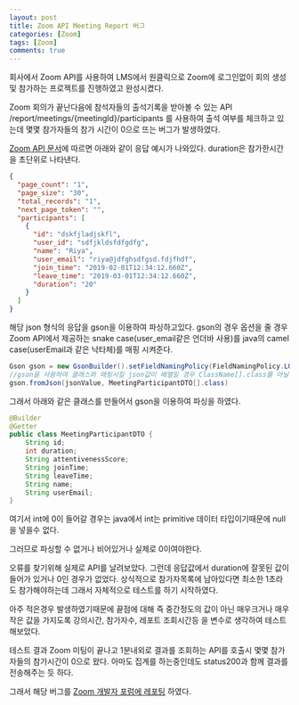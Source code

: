 ```yaml
---
layout: post
title: Zoom API Meeting Report 버그
categories: [Zoom]
tags: [Zoom]
comments: true
---
```


회사에서 Zoom API를 사용하여 LMS에서 원클릭으로 Zoom에 로그인없이 회의 생성 및 참가하는 프로젝트를 진행하였고 완성시켰다.

Zoom 회의가 끝난다음에 참석자들의 출석기록을 받아볼 수 있는 API /report/meetings/{meetingId}/participants 를 사용하여 출석 여부를 체크하고 있는데 몇몇 참가자들의 참가 시간이 0으로 뜨는 버그가 발생하였다.

[Zoom API 문서](https://marketplace.zoom.us/docs/api-reference/zoom-api/reports/reportmeetingparticipants)에 따르면 아래와 같이 응답 예시가 나와있다. duration은 참가한시간을 초단위로 나타낸다.



```json
{
  "page_count": "1",
  "page_size": "30",
  "total_records": "1",
  "next_page_token": "",
  "participants": [
    {
      "id": "dskfjladjskfl",
      "user_id": "sdfjkldsfdfgdfg",
      "name": "Riya",
      "user_email": "riya@jdfghsdfgsd.fdjfhdf",
      "join_time": "2019-02-01T12:34:12.660Z",
      "leave_time": "2019-03-01T12:34:12.660Z",
      "duration": "20"
    }
  ]
}
```
해당 json 형식의 응답을 gson을 이용하여 파싱하고있다.
gson의 경우 옵션을 줄 경우 Zoom API에서 제공하는 snake case(user_email같은 언더바 사용)를 java의 camel case(userEmail과 같은 낙타체)를 매핑 시켜준다.

```java
Gson gson = new GsonBuilder().setFieldNamingPolicy(FieldNamingPolicy.LOWER_CASE_WITH_UNDERSCORES).create();
//gson을 사용하여 클래스와 매핑시킬 json값이 배열일 경우 ClassName[].class를 아닐경우 ClassName.class를 사용한다.
gson.fromJson(jsonValue, MeetingParticipantDTO[].class)
```

그래서 아래와 같은 클래스를 만들어서 gson을 이용하여 파싱을 하였다.

```java
@Builder
@Getter
public class MeetingParticipantDTO {
    String id;
    int duration;
    String attentivenessScore;
    String joinTime;
    String leaveTime;
    String name;
    String userEmail;
}
```

여기서 int에 0이 들어갈 경우는 java에서 int는 primitive 데이터 타입이기때문에 null을 넣을수 없다.

그러므로 파싱할 수 없거나 비어있거나 실제로 0이여야한다.

오류를 찾기위해 실제로 API를 날려보았다. 그런데 응답값에서 duration에 잘못된 값이 들어가 있거나 0인 경우가 없었다. 상식적으로 참가자목록에 남아있다면 최소한 1초라도 참가해야하는데 그래서 자체적으로 테스트를 하기 시작하였다.

아주 적은경우 발생하였기때문에 끝점에 대해 즉 중간정도의 값이 아닌 매우크거나 매우작은 값을 가지도록 강의시간, 참가자수, 레포트 조회시간등 을 변수로 생각하여 테스트 해보았다.

테스트 결과 Zoom 미팅이 끝나고 1분내외로 결과를 조회하는 API를 호출시 몇몇 참가자들의 참가시간이 0으로 왔다. 아마도 집계를 하는중인데도 status200과 함께 결과를 전송해주는 듯 하다.

그래서 해당 버그를 [Zoom 개발자 포럼에 레포팅](https://devforum.zoom.us/t/meeting-end-immediately-call-meeting-participants-report-duration-set-0/35545) 하였다.

